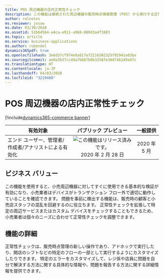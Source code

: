 ```yaml
---
title: POS 周辺機器の店内正常性チェック
description: この機能は接続された周辺機器の販売時点情報管理 (POS) から実行する正常性チェックを導入します。 今後 POS のユーザーは、接続されたデバイスの現在の状態を表示したり、デバイスとの通信実行に起因するエラーを確認したりすることができます。 さらに正常性チェック機能を拡張して、POS が依存するサービスの正常性チェックをサポートしたり、追加の周辺機器やそれに関連するシナリオをテストしたりすることもできます。
author: relnotes
ms.reviewer: josaw
ms.date: 03/30/2020
ms.assetid: 51b64564-a4ca-e911-a968-000d3a4f3883
ms.topic: article
ms.service: business-applications
ms.author: rubendel
dynamics365pdf: true
ms.openlocfilehash: 3e6d37cf974e9a817e72216202325f92941e03be
ms.sourcegitcommit: ae0a3b37ccd4a7b687b0b3258fe36d74b149a47c
ms.translationtype: HT
ms.contentlocale: ja-JP
ms.lasthandoff: 04/03/2020
ms.locfileid: "3219460"
---
```

# <a name="in-store-health-check-for-pos-peripherals"></a>POS 周辺機器の店内正常性チェック
[!include[dynamics365-commerce banner](../includes/dynamics365-commerce.md)]

| 有効対象    |  パブリック プレビュー | 一般提供 | 
| ---------- | :----------: |:----------: |
|エンド ユーザー、管理者/作成者/アナリストによる有効化|![この機能はリリース済みです。](/dynamics365-release-plan/media/green-checkmark.png "この機能はリリース済みです。") 2020 年 2 月 28 日| 2020 年 5 月|


## <a name="business-value"></a>ビジネス バリュー
<!-- bv start -->
この機能を使用すると、小売周辺機器に対してすぐに使用できる基本的な検証が有効になり、小売業者はデバイスがトランザクション フロー外で適切に動作していることを確認できます。 問題を事前に検出する機能は、販売時の顧客と小売店スタッフの混乱を回避するのに役立ちます。 正常性チェックを拡張して特定の周辺サービスまたはカスタム デバイスをチェックすることもできるため、小売業者は個々のニーズに合わせて正常性チェックを調整できます。
<!-- bv end -->



## <a name="feature-details"></a>機能の詳細
<!--feature detail start -->
正常性チェックは、販売時点管理の新しい操作であり、アドホックで実行したり、開店のシフトなどの特定のフローの一部として実行するようにカスタマイズしたりできます。 特定のエラーをカスタマイズして、レジ係や店員に問題を自分で解決する方法に関する具体的な情報や、問題を報告する方法に関する詳細情報を提供できます。
<!--feature detail end -->









